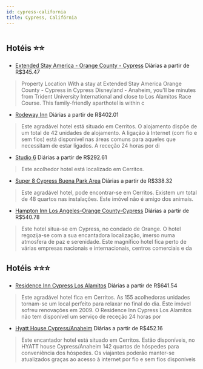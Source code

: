 ```yaml
---
id: cypress-california
title: Cypress, Califórnia
---
```


<center><img src="https://assets.cosmos-data.com/14/176ad54bdc1796489b841a79d7b313aa/1080508.jpg" alt="" /></center>


## Hotéis ⭐️⭐️

-    [Extended Stay America - Orange County - Cypress](https://www.hurb.com/aud/https://www.hurb.com/hoteis/cypress/extended-stay-america-orange-county-cypress-JNP-JP922380?cmp=18055) Diárias a partir de R$345.47
   > Property Location With a stay at Extended Stay America Orange County - Cypress in Cypress Disneyland - Anaheim, you&apos;ll be minutes from Trident University International and close to Los Alamitos Race Course. This family-friendly aparthotel is within c
-    [Rodeway Inn](https://www.hurb.com/aud/https://www.hurb.com/hoteis/cypress/rodeway-inn-JNP-JP214538?cmp=18055) Diárias a partir de R$402.01
   > Este agradável hotel está situado em Cerritos. O alojamento dispõe de um total de 42 unidades de alojamento. A ligação à Internet (com fio e sem fios) está disponível nas áreas comuns para aqueles que necessitam de estar ligados. A receção 24 horas por di
-    [Studio 6](https://www.hurb.com/aud/https://www.hurb.com/hoteis/cypress/studio-6-JNP-JP907771?cmp=18055) Diárias a partir de R$292.61
   > Este acolhedor hotel está localizado em Cerritos. 
-    [Super 8 Cypress Buena Park Area](https://www.hurb.com/aud/https://www.hurb.com/hoteis/cypress/super-8-cypress-buena-park-area-JNP-JP807796?cmp=18055) Diárias a partir de R$338.32
   > Este agradável hotel, pode encontrar-se em Cerritos. Existem um total de 48 quartos nas instalações. Este imóvel não é amigo dos animais. 
-    [Hampton Inn Los Angeles-Orange County-Cypress](https://www.hurb.com/aud/https://www.hurb.com/hoteis/cypress/hampton-inn-los-angeles-orange-county-cypress-JNP-JP987949?cmp=18055) Diárias a partir de R$540.78
   > Este hotel situa-se em Cypress, no condado de Orange. O hotel regozija-se com a sua encantadora localização, imerso numa atmosfera de paz e serenidade. Este magnífico hotel fica perto de várias empresas nacionais e internacionais, centros comerciais e da 

## Hotéis ⭐️⭐️⭐️

-    [Residence Inn Cypress Los Alamitos](https://www.hurb.com/aud/https://www.hurb.com/hoteis/cypress/residence-inn-cypress-los-alamitos-JNP-JP864732?cmp=18055) Diárias a partir de R$641.54
   > Este agradável hotel fica em Cerritos. As 155 acolhedoras unidades tornam-se um local perfeito para relaxar no final do dia. Este imóvel sofreu renovações em 2009. O Residence Inn Cypress Los Alamitos não tem disponível um serviço de receção 24 horas por 
-    [Hyatt House Cypress/Anaheim](https://www.hurb.com/aud/https://www.hurb.com/hoteis/cypress/hyatt-house-cypress-anaheim-JNP-JP069728?cmp=18055) Diárias a partir de R$452.16
   > Este encantador hotel está situado em Cerritos. Estão disponíveis, no HYATT house Cypress/Anaheim 142 quartos de hóspedes para conveniência dos hóspedes. Os viajantes poderão manter-se atualizados graças ao acesso à internet por fio e sem fios disponíveis
